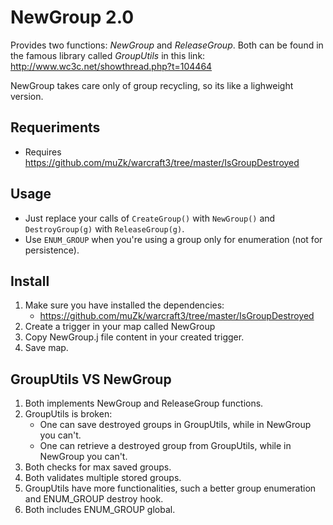 # NewGroup 2.0

Provides two functions: _NewGroup_ and _ReleaseGroup_. Both can be found in the famous library called _GroupUtils_ in this link: http://www.wc3c.net/showthread.php?t=104464

NewGroup takes care only of group recycling, so its like a lighweight version. 

## Requeriments
- Requires https://github.com/muZk/warcraft3/tree/master/IsGroupDestroyed

## Usage

- Just replace your calls of ```CreateGroup()``` with ```NewGroup()``` and ```DestroyGroup(g)``` with ```ReleaseGroup(g)```.
- Use ```ENUM_GROUP``` when you're using a group only for enumeration (not for persistence).

## Install
1. Make sure you have installed the dependencies:
	- https://github.com/muZk/warcraft3/tree/master/IsGroupDestroyed
2. Create a trigger in your map called NewGroup
3. Copy NewGroup.j file content in your created trigger.
4. Save map.

## GroupUtils VS NewGroup

1. Both implements NewGroup and ReleaseGroup functions.
2. GroupUtils is broken:
	- One can save destroyed groups in GroupUtils, while in NewGroup you can't.
	- One can retrieve a destroyed group from GroupUtils, while in NewGroup you can't.
3. Both checks for max saved groups.
4. Both validates multiple stored groups.
5. GroupUtils have more functionalities, such a better group enumeration and ENUM_GROUP destroy hook.
6. Both includes ENUM_GROUP global.